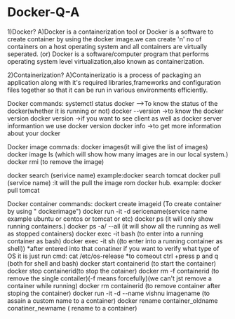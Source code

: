 # Docker-Q-A

1)Docker?
A)Docker is a containerization tool or Docker is a software to create  container by using the docker image.we can create 'n' no of containers on a host operating system and all containers are virtually seperated. (or)
Docker is a software/computer program that performs operating system level virtualization,also known as containerization.

2)Containerization?
A)Containerizatio is a process of packaging an application along with it's required libraries,frameworks and configuration files together so that it can be run in various environments efficiently.


Docker commands:
systemctl status docker -->To know the status of the docker(whether it is running or not)
docker --version ->to know the docker version
docker version  ->if you want to see client as well as docker server informantion we use docker version
docker info ->to get more information about your docker

Docker image commads:
docker images(it will give the list of images)
docker image ls  (which will show how many images are in our local system.)
docker rmi <imageid> (to remove the image)

docker search (serivice name) 
example:docker search tomcat
docker pull (service name) :it will the pull the image rom docker hub. 
example: docker pull tomcat

Docker container commands:
dockert create imageid   (To create container by using " dockerimage")
docker run -it -d sericename(service name example ubuntu or centos or tomcat or etc)
docker ps (it will only show running containers.)
docker ps -a/ --all (it will show all the running as well as stopped containers)
docker exec -it <container id> bash (to enter into a  running container as bash)
docker exec -it <container id> sh   ((to enter into a  running container as shell))
 *after entered into that conatiner if you want to verify what type of OS it is just run cmd: cat /etc/os-release
 *to comeout ctrl +press p and q (both for shell and bash)
docker start containerid (to start the container)
docker stop containerid(to stop the cotainer)
docker rm -f containerid (to remove the single contailer)(-f means forcefully)(we can't jst remove a container while running)
docker rm  containerid (to remove container after stoping the container)
docker run -it -d --name vishnu imagename (to assain a custom name to a container)
docker rename container_oldname conatiner_newname ( rename to a container)
